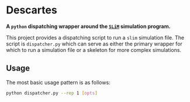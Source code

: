 # Descartes
**A `python` dispatching wrapper around the [`SLiM`](https://messerlab.org/slim/) simulation program.**

This project provides a dispatching script to run a `slim` simulation file. The script is `dispatcher.py` which can serve as either the primary wrapper for which to run a simulation file or a skeleton for more complex simulations.

## Usage
The most basic usage pattern is as follows:
```bash
python dispatcher.py --rep 1 [opts]
```


